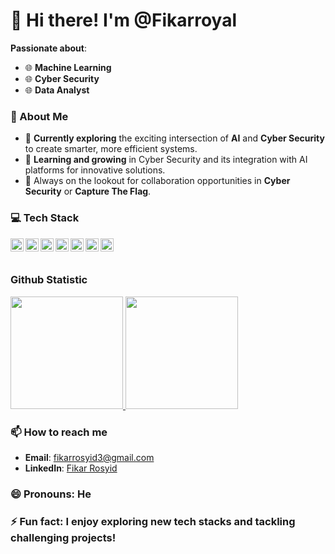 # 👋 Hi there! I'm **@Fikarroyal**

**Passionate about**:  
- 🌐 **Machine Learning**  
- 🌐 **Cyber Security**  
- 🌐 **Data Analyst**

### 🚀 About Me
- 🔭 **Currently exploring** the exciting intersection of **AI** and **Cyber Security** to create smarter, more efficient systems.  
- 🌱 **Learning and growing** in Cyber Security and its integration with AI platforms for innovative solutions.  
- 💼 Always on the lookout for collaboration opportunities in **Cyber Security** or **Capture The Flag**.

### 💻 Tech Stack
  <a href="#"><img align="left" alt="Python" title="Python" width="21px" src="https://upload.wikimedia.org/wikipedia/commons/c/c3/Python-logo-notext.svg" /></a>
  <a href="#"><img align="left" alt="JavaScript" title="JavaScript" width="21px" src="https://upload.wikimedia.org/wikipedia/commons/9/99/Unofficial_JavaScript_logo_2.svg" /></a>
  <a href="#"><img align="left" alt="HTML/CSS" title="HTML/CSS" width="21px" src="https://upload.wikimedia.org/wikipedia/commons/6/61/HTML5_logo_and_wordmark.svg" /></a>
  <a href="https://flask.palletsprojects.com/"><img align="left" alt="Flask" title="Flask" width="21px" src="https://upload.wikimedia.org/wikipedia/commons/3/3c/Flask_logo.svg" /></a>
  <a href="https://nodejs.org/"><img align="left" alt="NodeJS" title="NodeJS" width="21px" src="https://seeklogo.com/images/N/nodejs-logo-FBE122E377-seeklogo.com.png" /></a>
  <a href="https://csharp-station.com"><img align="left" alt="C#" title="C#" width="21px" src="https://upload.wikimedia.org/wikipedia/commons/d/d2/C_Sharp_Logo_2023.svg" /></a>
  <a href="https://cplusplus.com/"><img align="left" alt="C++" title="C++" width="21px" src="https://upload.wikimedia.org/wikipedia/commons/1/18/ISO_C%2B%2B_Logo.svg" /></a>
  <br>
  <br>

### Github Statistic
<p align="left">
<a href="https://github.com/Fikarroyal">
  <img height="180em" src="https://github-readme-stats-eight-theta.vercel.app/api?username=Fikarroyal&show_icons=true&theme=algolia&include_all_commits=true&count_private=true"/>
  <img height="180em" src="https://github-readme-stats-eight-theta.vercel.app/api/top-langs/?username=Fikarroyal&layout=compact&langs_count=8&theme=algolia"/>
</a>
</p>

### 📫 How to reach me
- **Email**: [fikarrosyid3@gmail.com](mailto:fikarrosyid3@gmail.com)  
- **LinkedIn**: [Fikar Rosyid](https://www.linkedin.com/in/fikarrosyid/)

### 😄 Pronouns: He 
### ⚡ Fun fact: I enjoy exploring new tech stacks and tackling challenging projects!

